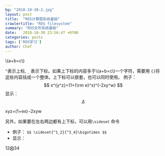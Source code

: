 ```yaml
---
bg: "2018-10-30-2.jpg"
layout: post
title:  "ROS计算图系统基础"
crawlertitle: "ROS filesystem"
summary: "ROS文件系统基础"
date:   2018-10-30 23:56:47 +0700
categories: posts
tags: ['ROS学习']
author: Chaf
---
```


<script type="text/javascript" src="http://cdn.mathjax.org/mathjax/latest/MathJax.js?config=default"></script> 



\\(a+b=c\\)

`^`表示上标, `_` 表示下标。如果上下标的内容多于\\(a+b=c\\)一个字符，需要用 `{}`将这些内容括成一个整体。上下标可以嵌套，也可以同时使用。
 例子：
 $$ x^{y^z}=(1+{\rm e}^x)^{-2xy^w} $$ 
 显示：
$$
\Delta 
$$


xyz=(1+ex)−2xyw





另外，如果要在左右两边都有上下标，可以用`\sideset` 命令

- 例子：
   `$$ \sideset{^1_2}{^3_4}\bigotimes $$`
- 显示：

12⨂34



 


